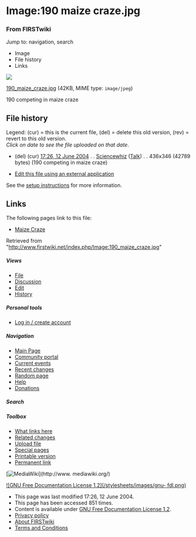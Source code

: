 

# Image:190 maize craze.jpg

### From FIRSTwiki

Jump to: navigation, search

  * Image
  * File history
  * Links

![](/media/d/d8/190_maize_craze.jpg)

[190_maize_craze.jpg](/media/d/d8/190_maize_craze.jpg "190 maize craze.jpg" )
(42KB, MIME type: `image/jpeg`)

190 competing in maize craze

## File history

Legend: (cur) = this is the current file, (del) = delete this old version,
(rev) = revert to this old version.  
_Click on date to see the file uploaded on that date_.

  * (del) (cur) [17:26, 12 June 2004](/media/d/d8/190_maize_craze.jpg "/media/d/d8/190 maize craze.jpg" ) . . [Sciencewhiz](/index.php/User:Sciencewhiz "User:Sciencewhiz" ) ([Talk](/index.php?title=User_talk:Sciencewhiz&action=edit "User talk:Sciencewhiz" )) . . 436x346 (42789 bytes) (190 competing in maize craze)
  

  * [Edit this file using an external application](/index.php?title=Image:190_maize_craze.jpg&action=edit&externaledit=true&mode=file "Image:190 maize craze.jpg" )

See the [setup
instructions](http://meta.wikimedia.org/wiki/Help:External_editors
"http://meta.wikimedia.org/wiki/Help:External_editors" ) for more information.

## Links

The following pages link to this file:

  * [Maize Craze](/index.php/Maize_Craze "Maize Craze" )

Retrieved from
"<http://www.firstwiki.net/index.php/Image:190_maize_craze.jpg>"

##### Views

  * [File](/index.php/Image:190_maize_craze.jpg)
  * [Discussion](/index.php?title=Image_talk:190_maize_craze.jpg&action=edit)
  * [Edit](/index.php?title=Image:190_maize_craze.jpg&action=edit)
  * [History](/index.php?title=Image:190_maize_craze.jpg&action=history)

##### Personal tools

  * [Log in / create account](/index.php?title=Special:Userlogin&returnto=Image:190_maize_craze.jpg)

[](/index.php/Main_Page "Main Page" )

##### Navigation

  * [Main Page](/index.php/Main_Page)
  * [Community portal](/index.php/FIRSTwiki:Community_portal)
  * [Current events](/index.php/Current_events)
  * [Recent changes](/index.php/Special:Recentchanges)
  * [Random page](/index.php/Special:Random)
  * [Help](/index.php/FIRSTwiki:Help)
  * [Donations](/index.php/FIRSTwiki:Site_support)

##### Search



##### Toolbox

  * [What links here](/index.php/Special:Whatlinkshere/Image:190_maize_craze.jpg)
  * [Related changes](/index.php/Special:Recentchangeslinked/Image:190_maize_craze.jpg)
  * [Upload file](/index.php/Special:Upload)
  * [Special pages](/index.php/Special:Specialpages)
  * [Printable version](/index.php?title=Image:190_maize_craze.jpg&printable=yes)
  * [Permanent link](/index.php?title=Image:190_maize_craze.jpg&oldid=39280)

[![MediaWiki](/skins/common/images/poweredby_mediawiki_88x31.png)](http://www.
mediawiki.org/)

[![GNU Free Documentation License 1.2](/stylesheets/images/gnu-
fdl.png)](http://www.gnu.org/copyleft/fdl.html)

  * This page was last modified 17:26, 12 June 2004.
  * This page has been accessed 851 times.
  * Content is available under [GNU Free Documentation License 1.2](http://www.gnu.org/copyleft/fdl.html "http://www.gnu.org/copyleft/fdl.html" ).
  * [Privacy policy](/index.php/FIRSTwiki:Privacy_policy "FIRSTwiki:Privacy policy" )
  * [About FIRSTwiki](/index.php/FIRSTwiki:About "FIRSTwiki:About" )
  * [Terms and Conditions](/index.php/FIRSTwiki:Terms_and_conditions "FIRSTwiki:Terms and conditions" )

